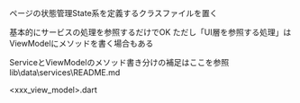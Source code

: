 ページの状態管理State系を定義するクラスファイルを置く

基本的にサービスの処理を参照するだけでOK
ただし「UI層を参照する処理」はViewModelにメソッドを書く場合もある

ServiceとViewModelのメソッド書き分けの補足はここを参照
lib\data\services\README.md

<xxx_view_model>.dart